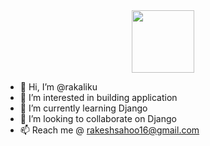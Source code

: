   <div id="header" align="center">
  <img src="- https://media.giphy.com/media/O2PhyxtkFwCtUO6nen/giphy.gif" width="100"/>
  </div>


- 👋 Hi, I’m @rakaliku
- 👀 I’m interested in building application
- 🌱 I’m currently learning Django
- 💞️ I’m looking to collaborate on Django
- 📫 Reach me @ rakeshsahoo16@gmail.com

<!---
rakaliku/rakaliku is a ✨ special ✨ repository because its `README.md` (this file) appears on your GitHub profile.
You can click the Preview link to take a look at your changes.
--->
